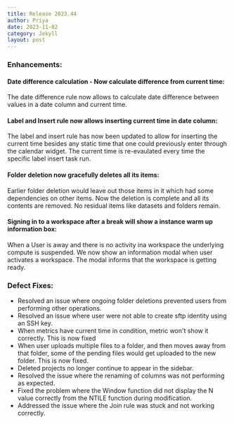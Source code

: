 ```yaml
---
title: Release 2023.44
author: Priya
date: 2023-11-02
category: Jekyll
layout: post
---
```

### Enhancements:

#### Date difference calculation - Now calculate difference from current time:
The date difference rule now allows to calculate date difference between values in a date column and current time.

#### Label and Insert rule now allows inserting current time in date column:
The label and insert rule has now been updated to allow for inserting the current time besides any static time that one could previously enter through the calendar widget. The current time is re-evaulated every time the specific label insert task run.

#### Folder deletion now gracefully deletes all its items:
Earlier folder deletion would leave out those items in it which had some dependencies on other items. Now the deletion is complete and all its contents are removed. No residual items like datasets and folders remain.

#### Signing in to a workspace after a break will show a instance warm up information box:
When a User is away and there is no activity ina workspace the underlying compute is suspended. We now show an information modal when user activates a workspace. The modal informs that the workspace is getting ready.

### Defect Fixes:
* Resolved an issue where ongoing folder deletions prevented users from performing other operations. 
* Resolved an issue where user were not able to create sftp identity using an SSH key.
* When metrics have current time in condition, metric won't show it correctly. This is now fixed
* When user uploads multiple files to a folder, and then moves away from that folder, some of the pending files would get uploaded to the new folder. This is now fixed.
* Deleted projects no longer continue to appear in the sidebar.
* Resolved the issue where the renaming of columns was not performing as expected.
* Fixed the problem where the Window function did not display the N value correctly from the NTILE function during modification.
* Addressed the issue where the Join rule was stuck and not working correctly.
